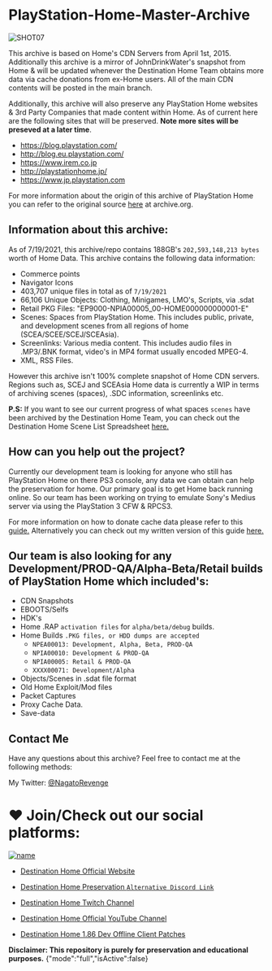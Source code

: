 # PlayStation-Home-Master-Archive

![SHOT07](https://user-images.githubusercontent.com/67494727/114958999-2a4a5500-9e32-11eb-8043-8ce833fdd6af.PNG)

This archive is based on Home's CDN Servers from April 1st, 2015. Additionally this archive is a mirror of JohnDrinkWater's snapshot from Home & will be updated whenever the Destination Home Team obtains more data via cache donations from ex-Home users. All of the main CDN contents will be posted in the main branch.

Additionally, this archive will also preserve any PlayStation Home websites & 3rd Party Companies that made content within Home. As of current here are the following sites that will be preserved. **Note more sites will be preseved at a later time**.

* https://blog.playstation.com/
* http://blog.eu.playstation.com/
* https://www.irem.co.jp
* http://playstationhome.jp/
* https://www.jp.playstation.com

For more information about the origin of this archive of PlayStation Home you can refer to the original source [here](https://archive.org/details/psm_home_archive_2015_04_01) at archive.org.

## Information about this archive:

As of 7/19/2021, this archive/repo contains 188GB's `202,593,148,213 bytes` worth of Home Data. This archive contains the following data information:

* Commerce points
* Navigator Icons
* 403,707 unique files in total as of `7/19/2021`
* 66,106 Unique Objects: Clothing, Minigames, LMO's, Scripts, via .sdat
* Retail PKG Files: "EP9000-NPIA00005_00-HOME000000000001-E"
* Scenes: Spaces from PlayStation Home. This includes public, private, and development scenes from all regions of home (SCEA/SCEE/SCEJ/SCEAsia).
* Screenlinks: Various media content. This includes audio files in .MP3/.BNK format, video's in MP4 format usually encoded MPEG-4.
* XML, RSS Files.

However this archive isn't 100% complete snapshot of Home CDN servers. Regions such as, SCEJ and SCEAsia Home data is currently a WIP in terms of archiving scenes (spaces), .SDC information, screenlinks etc.

**P.S:** If you want to see our current progress of what spaces `scenes` have been archived by the Destination Home Team, you can check out the Destination Home Scene List Spreadsheet [here.](https://github.com/NagatoDEV/PlayStation-Home-Scene-List-Spreadsheet)

## How can you help out the project?

Currently our development team is looking for anyone who still has PlayStation Home on there PS3 console, any data we can obtain can help the preservation for home. Our primary goal is to get Home back running online. So our team has been working on trying to emulate Sony's Medius server via using the PlayStation 3 CFW & RPCS3.

For more information on how to donate cache data please refer to this [guide.](https://www.youtube.com/watch?v=BppPWh49ROU&feature=youtu.be) Alternatively you can check out my written version of this guide [here.](https://gist.github.com/NagatoDEV/587b5a76a1789a9d91c48e87c634771b)

## Our team is also looking for any Development/PROD-QA/Alpha-Beta/Retail builds of PlayStation Home which included's:

* CDN Snapshots
* EBOOTS/Selfs
* HDK's
* Home .RAP `activation files` for `alpha/beta/debug` builds.
* Home Builds `.PKG files, or HDD dumps are accepted`
	* `NPEA00013: Development, Alpha, Beta, PROD-QA`
	* `NPIA00010: Development & PROD-QA`
	* `NPIA00005: Retail & PROD-QA`
	* `XXXX00071: Development/Alpha`
* Objects/Scenes in .sdat file format
* Old Home Exploit/Mod files
* Packet Captures
* Proxy Cache Data.
* Save-data

## Contact Me

Have any questions about this archive? Feel free to contact me at the following methods:

My Twitter: [@NagatoRevenge](https://twitter.com/NagatoRevenge)

# ❤️ Join/Check out our social platforms:

[![name](https://discordapp.com/api/guilds/621722473695805450/widget.png?style=banner2&raw=true)](https://discord.gg/QguSBT3)

* [Destination Home Official Website](http://destinationho.me/)

* [Destination Home Preservation `Alternative Discord Link`](https://discord.gg/QguSBT3)

* [Destination Home Twitch Channel](https://www.twitch.tv/playstationhome/)

* [Destination Home Official YouTube Channel](https://www.youtube.com/channel/UCQhwhFevEgsRqMTHof7FwPQ)

* [Destination Home 1.86 Dev Offline Client Patches](https://github.com/NagatoDEV/Destination-Home-1.86-Offline-Client-Patches)

**Disclaimer: This repository is purely for preservation and educational purposes.**
{"mode":"full","isActive":false}

